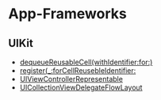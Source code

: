 # App-Frameworks

## UIKit 
* [dequeueReusableCell(withIdentifier:for:)](https://github.com/jiyoe/App-Frameworks/issues/1#issue-1920154808)
* [register(_:forCellReusebleIdentifier:](https://github.com/jiyoe/App-Frameworks/issues/7#issue-1920509912)
* [UIViewControllerRepresentable](https://github.com/jiyoe/App-Frameworks/issues/4#issue-1920507443)
* [UICollectionViewDelegateFlowLayout](https://github.com/jiyoe/App-Frameworks/issues/3#issue-1920507335)
